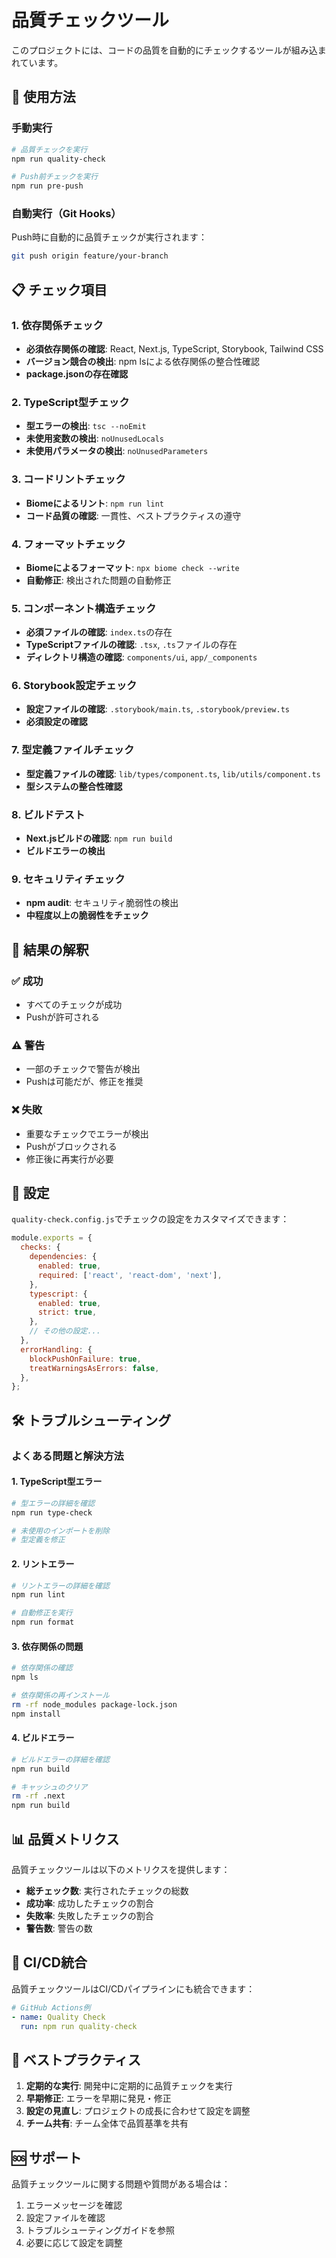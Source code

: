 # 品質チェックツール

このプロジェクトには、コードの品質を自動的にチェックするツールが組み込まれています。

## 🚀 使用方法

### 手動実行

```bash
# 品質チェックを実行
npm run quality-check

# Push前チェックを実行
npm run pre-push
```

### 自動実行（Git Hooks）

Push時に自動的に品質チェックが実行されます：

```bash
git push origin feature/your-branch
```

## 📋 チェック項目

### 1. 依存関係チェック
- **必須依存関係の確認**: React, Next.js, TypeScript, Storybook, Tailwind CSS
- **バージョン競合の検出**: npm lsによる依存関係の整合性確認
- **package.jsonの存在確認**

### 2. TypeScript型チェック
- **型エラーの検出**: `tsc --noEmit`
- **未使用変数の検出**: `noUnusedLocals`
- **未使用パラメータの検出**: `noUnusedParameters`

### 3. コードリントチェック
- **Biomeによるリント**: `npm run lint`
- **コード品質の確認**: 一貫性、ベストプラクティスの遵守

### 4. フォーマットチェック
- **Biomeによるフォーマット**: `npx biome check --write`
- **自動修正**: 検出された問題の自動修正

### 5. コンポーネント構造チェック
- **必須ファイルの確認**: `index.ts`の存在
- **TypeScriptファイルの確認**: `.tsx`, `.ts`ファイルの存在
- **ディレクトリ構造の確認**: `components/ui`, `app/_components`

### 6. Storybook設定チェック
- **設定ファイルの確認**: `.storybook/main.ts`, `.storybook/preview.ts`
- **必須設定の確認**

### 7. 型定義ファイルチェック
- **型定義ファイルの確認**: `lib/types/component.ts`, `lib/utils/component.ts`
- **型システムの整合性確認**

### 8. ビルドテスト
- **Next.jsビルドの確認**: `npm run build`
- **ビルドエラーの検出**

### 9. セキュリティチェック
- **npm audit**: セキュリティ脆弱性の検出
- **中程度以上の脆弱性をチェック**

## 🎯 結果の解釈

### ✅ 成功
- すべてのチェックが成功
- Pushが許可される

### ⚠️ 警告
- 一部のチェックで警告が検出
- Pushは可能だが、修正を推奨

### ❌ 失敗
- 重要なチェックでエラーが検出
- Pushがブロックされる
- 修正後に再実行が必要

## 🔧 設定

`quality-check.config.js`でチェックの設定をカスタマイズできます：

```javascript
module.exports = {
  checks: {
    dependencies: {
      enabled: true,
      required: ['react', 'react-dom', 'next'],
    },
    typescript: {
      enabled: true,
      strict: true,
    },
    // その他の設定...
  },
  errorHandling: {
    blockPushOnFailure: true,
    treatWarningsAsErrors: false,
  },
};
```

## 🛠️ トラブルシューティング

### よくある問題と解決方法

#### 1. TypeScript型エラー
```bash
# 型エラーの詳細を確認
npm run type-check

# 未使用のインポートを削除
# 型定義を修正
```

#### 2. リントエラー
```bash
# リントエラーの詳細を確認
npm run lint

# 自動修正を実行
npm run format
```

#### 3. 依存関係の問題
```bash
# 依存関係の確認
npm ls

# 依存関係の再インストール
rm -rf node_modules package-lock.json
npm install
```

#### 4. ビルドエラー
```bash
# ビルドエラーの詳細を確認
npm run build

# キャッシュのクリア
rm -rf .next
npm run build
```

## 📊 品質メトリクス

品質チェックツールは以下のメトリクスを提供します：

- **総チェック数**: 実行されたチェックの総数
- **成功率**: 成功したチェックの割合
- **失敗率**: 失敗したチェックの割合
- **警告数**: 警告の数

## 🔄 CI/CD統合

品質チェックツールはCI/CDパイプラインにも統合できます：

```yaml
# GitHub Actions例
- name: Quality Check
  run: npm run quality-check
```

## 📝 ベストプラクティス

1. **定期的な実行**: 開発中に定期的に品質チェックを実行
2. **早期修正**: エラーを早期に発見・修正
3. **設定の見直し**: プロジェクトの成長に合わせて設定を調整
4. **チーム共有**: チーム全体で品質基準を共有

## 🆘 サポート

品質チェックツールに関する問題や質問がある場合は：

1. エラーメッセージを確認
2. 設定ファイルを確認
3. トラブルシューティングガイドを参照
4. 必要に応じて設定を調整 